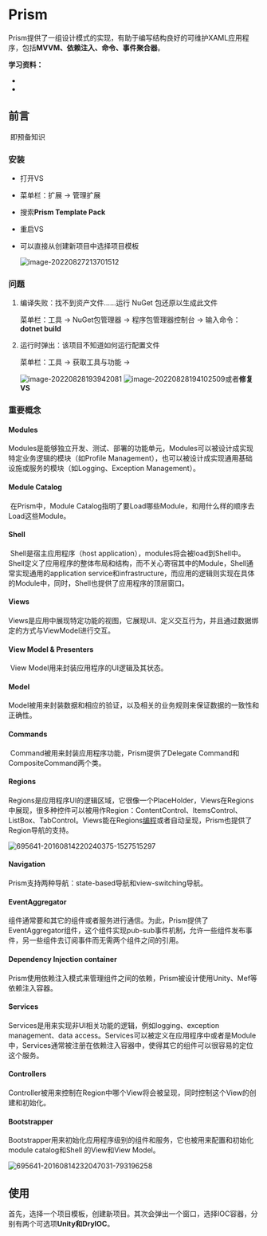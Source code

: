# Prism

​		Prism提供了一组设计模式的实现，有助于编写结构良好的可维护XAML应用程序，包括**MVVM、依赖注入、命令、事件聚合器**。

**学习资料：**

- [博客园]:https://www.cnblogs.com/seekdream/category/867518.html

- [官方文档]:https://prismlibrary.com/docs/index.html



## 前言

​		即预备知识

### 安装

- 打开VS

- 菜单栏：扩展 -> 管理扩展

- 搜索**Prism Template Pack**

- 重启VS

- 可以直接从创建新项目中选择项目模板

  ![image-20220827213701512](E:\Practice\记录文档\Prism.assets\image-20220827213701512.png)
  
  

### 问题

1. 编译失败：找不到资产文件……运行 NuGet 包还原以生成此文件

   菜单栏：工具 -> NuGet包管理器 -> 程序包管理器控制台 -> 输入命令：**dotnet build**

2. 运行时弹出：该项目不知道如何运行配置文件

   菜单栏：工具  -> 获取工具与功能 -> 

   ![image-20220828193942081](E:\Practice\记录文档\Prism.assets\image-20220828193942081.png) ![image-20220828194102509](E:\Practice\记录文档\Prism.assets\image-20220828194102509.png)或者**修复VS**



### 重要概念

#### Modules

​		Modules是能够独立开发、测试、部署的功能单元，Modules可以被设计成实现特定业务逻辑的模块（如Profile Management），也可以被设计成实现通用基础设施或服务的模块（如Logging、Exception Management）。

#### Module Catalog

​		在Prism中，Module Catalog指明了要Load哪些Module，和用什么样的顺序去Load这些Module。

#### Shell

​		Shell是宿主应用程序（host application），modules将会被load到Shell中。Shell定义了应用程序的整体布局和结构，而不关心寄宿其中的Module，Shell通常实现通用的application service和infrastructure，而应用的逻辑则实现在具体的Module中，同时，Shell也提供了应用程序的顶层窗口。

#### Views

​		Views是应用中展现特定功能的视图，它展现UI、定义交互行为，并且通过数据绑定的方式与ViewModel进行交互。

#### View Model & Presenters

​	View Model用来封装应用程序的UI逻辑及其状态。

#### Model

​		Model被用来封装数据和相应的验证，以及相关的业务规则来保证数据的一致性和正确性。

#### Commands

​		Command被用来封装应用程序功能，Prism提供了Delegate Command和CompositeCommand两个类。

#### Regions

​		Regions是应用程序UI的逻辑区域，它很像一个PlaceHolder，Views在Regions中展现，很多种控件可以被用作Region：ContentControl、ItemsControl、ListBox、TabControl。Views能在Regions[编程](http://www.2cto.com/kf)或者自动呈现，Prism也提供了Region导航的支持。

![695641-20160814220240375-1527515297](E:\Practice\记录文档\Prism.assets\695641-20160814220240375-1527515297.png) 

#### Navigation

Prism支持两种导航：state-based导航和view-switching导航。

#### EventAggregator

组件通常要和其它的组件或者服务进行通信。为此，Prism提供了EventAggregator组件，这个组件实现pub-sub事件机制，允许一些组件发布事件，另一些组件去订阅事件而无需两个组件之间的引用。

#### Dependency Injection container

Prism使用依赖注入模式来管理组件之间的依赖，Prism被设计使用Unity、Mef等依赖注入容器。

#### Services

Services是用来实现非UI相关功能的逻辑，例如logging、exception management、data access。Services可以被定义在应用程序中或者是Module中，Services通常被注册在依赖注入容器中，使得其它的组件可以很容易的定位这个服务。

#### Controllers

Controller被用来控制在Region中哪个View将会被呈现，同时控制这个View的创建和初始化。

#### Bootstrapper

Bootstrapper用来初始化应用程序级别的组件和服务，它也被用来配置和初始化module catalog和Shell 的View和View Model。

![695641-20160814232047031-793196258](E:\Practice\记录文档\Prism.assets\695641-20160814232047031-793196258.png) 





## 使用

​		首先，选择一个项目模板，创建新项目。其次会弹出一个窗口，选择IOC容器，分别有两个可选项**Unity和DryIOC**。

